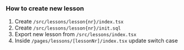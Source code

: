 ### How to create new lesson

1. Create `/src/lessons/lesson{nr}/index.tsx`
2. Create `/src/lessons/lesson{nr}/init.sql`
3. Export new lesson from `/src/lessons/index.tsx`
4. Inside `/pages/lessons/[lessonNr]/index.tsx` update switch case
